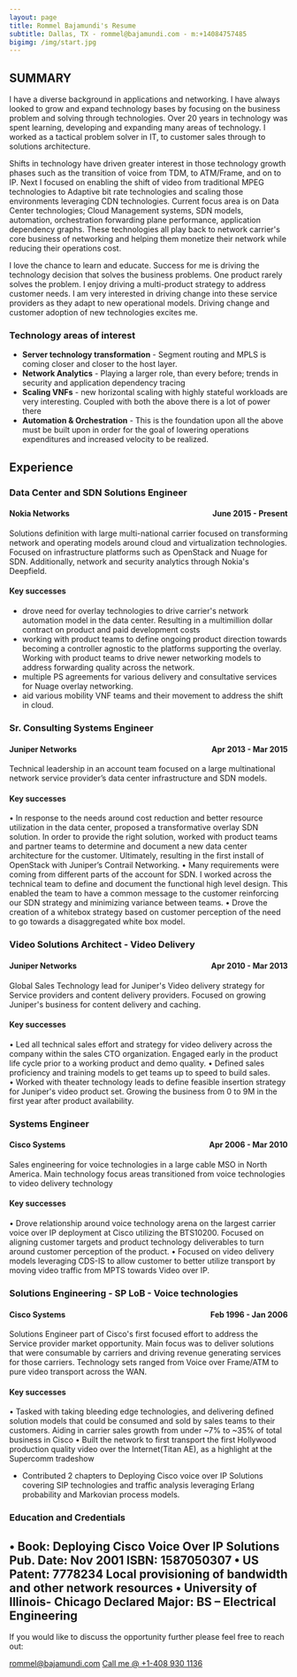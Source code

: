 ```yaml
---
layout: page
title: Rommel Bajamundi's Resume
subtitle: Dallas, TX - rommel@bajamundi.com - m:+14084757485
bigimg: /img/start.jpg
---
```

## SUMMARY ##

I have a diverse background in applications and networking.  I have always looked to grow and expand technology bases by focusing on the business problem and solving through technologies.  Over 20 years in technology was spent learning, developing and expanding many areas of technology.  I worked as a tactical problem solver in IT, to customer sales through to solutions architecture.  

Shifts in technology have driven greater interest in those technology growth phases such as the transition of voice from TDM, to ATM/Frame, and on to IP.  Next I focused on enabling the shift of video from traditional MPEG technologies to Adaptive bit rate technologies and scaling those environments leveraging CDN technologies.  Current focus area is on Data Center technologies; Cloud Management systems, SDN models, automation, orchestration forwarding plane performance, application dependency graphs.   These technologies all play back to network carrier's core business of networking and helping them monetize their network while reducing their operations cost.  

I love the chance to learn and educate.  Success for me is driving the technology decision that solves the business problems.  One product rarely solves the problem.  I enjoy driving a multi-product strategy to address customer needs.  I am very interested in driving change into these service providers as they adapt to new operational models.  Driving change and customer adoption of new technologies excites me.  

### Technology areas of interest ###
- **Server technology transformation** - Segment routing and MPLS is coming closer and closer to the host layer.
- **Network Analytics** - Playing a larger role, than every before; trends in security and application dependency tracing
- **Scaling VNFs** - new horizontal scaling with highly stateful workloads are very interesting.  Coupled with both the above there is a lot of power there
- **Automation & Orchestration** - This is the foundation upon all the above must be built upon in order for the goal of lowering operations expenditures and increased velocity to be realized.  

## Experience ##

### Data Center and SDN Solutions Engineer ###

<h4>Nokia Networks <span style="float:right"> June 2015 - Present</span></h4>
Solutions definition with large multi-national carrier focused on transforming network and operating models around cloud and virtualization technologies.  Focused on infrastructure platforms such as OpenStack and Nuage for SDN.  Additionally, network and security analytics through Nokia's Deepfield.

#### Key successes ####

- drove need for overlay technologies to drive carrier's network automation model in the data center. Resulting in a multimillion dollar contract on product and paid development costs
- working with product teams to define ongoing product direction towards becoming a controller agnostic to the platforms supporting the overlay. Working with product teams to drive newer networking models to address forwarding quality across the network.
- multiple PS agreements for various delivery and consultative services for Nuage overlay networking.
- aid various mobility VNF teams and their movement to address the shift in cloud.

### Sr. Consulting Systems Engineer ###

<h4>Juniper Networks <span style="float:right"> Apr 2013 - Mar 2015</span></h4>
Technical leadership in an account team focused on a large multinational network service provider’s data center infrastructure and SDN models.

#### Key successes ####

  • In response to the needs around cost reduction and better resource utilization in the data center, proposed a transformative overlay SDN solution.  In order to provide the right solution, worked with product teams and partner teams to determine and document a new data center architecture for the customer. Ultimately, resulting in the first install of OpenStack with Juniper’s Contrail Networking.
  • Many requirements were coming from different parts of the account for SDN. I worked across the technical team to define and document the functional high level design.  This enabled the team to have a common message to the customer reinforcing our SDN strategy and minimizing variance between teams.
  • Drove the creation of a whitebox strategy based on customer perception of the need to go towards a disaggregated white box model.  

### Video Solutions Architect - Video Delivery ###

<h4>Juniper Networks <span style="float:right"> Apr 2010 - Mar 2013</span></h4>
  Global Sales Technology lead for Juniper's Video delivery strategy for Service providers and content delivery providers.  Focused on growing Juniper's business for content delivery and caching.

#### Key successes ####

  • Led all technical sales effort and strategy for video delivery across the company within the sales CTO organization.  Engaged early in the product life cycle prior to a working product and demo quality.
  • Defined sales proficiency and training models to get teams up to speed to build sales.  
  • Worked with theater technology leads to define feasible insertion strategy for Juniper's video product set.  Growing the business from 0 to 9M in the first year after product availability.

### Systems Engineer ###

<h4>Cisco Systems <span style="float:right"> Apr 2006 - Mar 2010</span></h4>
  Sales engineering for voice technologies in a large cable MSO in North America.  Main technology focus areas transitioned from voice technologies to video delivery technology

#### Key successes ####

  • Drove relationship around voice technology arena on the largest carrier voice over IP deployment at Cisco utilizing the BTS10200. Focused on aligning customer targets and product technology deliverables to turn around customer perception of the product.
  • Focused on video delivery models leveraging CDS-IS to allow customer to better utilize transport by moving video traffic from MPTS towards Video over IP.

### Solutions Engineering - SP LoB - Voice technologies ###

<h4>Cisco Systems <span style="float:right"> Feb 1996 - Jan 2006</span></h4>
  Solutions Engineer part of Cisco's first focused effort to address the Service provider market opportunity.  Main focus was to deliver solutions that were consumable by carriers and driving revenue generating services for those carriers.  Technology sets ranged from Voice over Frame/ATM to pure video transport across the WAN.

#### Key successes ####

  • Tasked with taking bleeding edge technologies, and delivering defined solution models that could be consumed and sold by sales teams to their customers.  Aiding in carrier sales growth from under ~7% to ~35% of total business in Cisco
  • Built the network to first transport the first Hollywood production quality video over the Internet(Titan AE), as a highlight at the Supercomm tradeshow
  - Contributed 2 chapters to Deploying Cisco voice over IP Solutions covering SIP technologies and traffic analysis leveraging Erlang probability and Markovian process models.

### Education and Credentials ###
  • Book: Deploying Cisco Voice Over IP Solutions  Pub. Date: Nov 2001 ISBN: 1587050307
  • US Patent:  7778234 Local provisioning of bandwidth and other network resources
  • University of Illinois- Chicago  Declared Major: BS – Electrical Engineering
-
  If you would like to discuss the opportunity further please feel free to reach out:

<a href="mailto:rommel@bajamundi.com?subject=Opportunity">rommel@bajamundi.com</a>
<a href="tel://+14089301136">Call me @ +1-408 930 1136</a>
